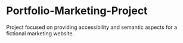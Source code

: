 # Portfolio-Marketing-Project
Project focused on providing accessibility and semantic aspects for a fictional marketing website.
